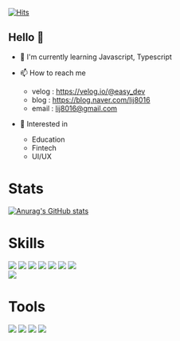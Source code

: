 [![Hits](https://hits.seeyoufarm.com/api/count/incr/badge.svg?url=https%3A%2F%2Fgithub.com%2Finjilee%2Fhit-counter&count_bg=%23BF36D3&title_bg=%23408252&icon=&icon_color=%23E7E7E7&title=Visitor&edge_flat=false)](https://hits.seeyoufarm.com)

## Hello 👋
* 🌱 I'm currently learning Javascript, Typescript   
* 📫 How to reach me
  - velog : https://velog.io/@easy_dev
  - blog : https://blog.naver.com/lij8016
  - email : lij8016@gmail.com
 
* 💖 Interested in
  - Education
  - Fintech
  - UI/UX
 

# Stats
[![Anurag's GitHub stats](https://github-readme-stats.vercel.app/api?username=injilee&hide=stars&show_icons=true&theme=dark)](https://github.com/injilee/github-readme-stats)


# Skills
<img src="https://img.shields.io/badge/HTML5-E34F26?style=flat-square&logo=HTML5&logoColor=white"/> <img src="https://img.shields.io/badge/CSS3-1572B6?style=flat-square&logo=CSS3&logoColor=white"/> <img src="https://img.shields.io/badge/JavaScript-F7DF1E?style=flat-square&logo=JavaScript&logoColor=white"/> <img src="https://img.shields.io/badge/React-61DAFB?style=flat-square&logo=React&logoColor=white"/> <img src="https://img.shields.io/badge/Node.js-339933?style=flat-square&logo=Node.js&logoColor=white"/> <img src="https://img.shields.io/badge/Sass-CC6699?style=flat-square&logo=Sass&logoColor=white"/> <img src="https://img.shields.io/badge/styledComponents-DB7093?style=flat-square&logo=styledComponents&logoColor=white"/>
<br/>
<img src="https://img.shields.io/badge/Firebase-FFCA28?style=flat-square&logo=Firebase&logoColor=white"/>


# Tools
<img src="https://img.shields.io/badge/Github-181717?style=flat-square&logo=Github&logoColor=white"/> <img src="https://img.shields.io/badge/Git-F05032?style=flat-square&logo=Git&logoColor=white"/>  <img src="https://img.shields.io/badge/Notion-000000?style=flat-square&logo=Notion&logoColor=white"/> <img src="https://img.shields.io/badge/Figma-F24E1E?style=flat-square&logo=Figma&logoColor=white"/>
<br/>
 
